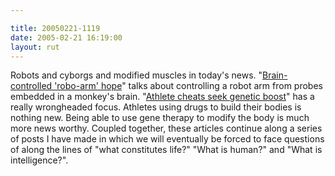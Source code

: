 ```yaml
---

title: 20050221-1119
date: 2005-02-21 16:19:00
layout: rut
---
```


Robots and cyborgs and modified muscles in today's news.  "<a href="http://news.bbc.co.uk/1/hi/health/4275245.stm">Brain-controlled
'robo-arm' hope</a>" talks about controlling a robot
arm from probes embedded in a monkey's brain.  "<a href="http://news.bbc.co.uk/1/hi/sci/tech/3493839.stm">Athlete
cheats seek genetic boost</a>" has a really wrongheaded focus.
Athletes using drugs to build their bodies is nothing new.
Being able to use gene therapy to modify the body is much more
news worthy.  Coupled together, these articles continue along a
series of posts I have made in which we will eventually be forced
to face questions of along the lines of "what constitutes life?"
"What is human?" and "What is intelligence?".

